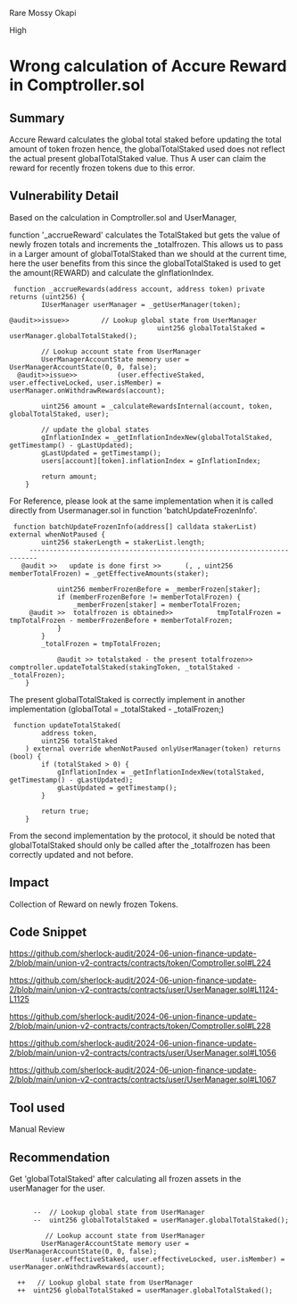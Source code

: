 Rare Mossy Okapi

High

# Wrong calculation of Accure Reward in Comptroller.sol

## Summary
Accure Reward calculates the global total staked before updating the total amount of token frozen hence, the globalTotalStaked used does not reflect the actual present globalTotalStaked value. Thus A user can claim the reward for recently frozen tokens due to this error. 

## Vulnerability Detail

Based on the calculation in Comptroller.sol and UserManager, 

function '_accrueReward' calculates the TotalStaked but gets the value of newly frozen totals and increments the _totalfrozen.
This allows us to pass in a Larger amount of globalTotalStaked than we should at the current time, here the user benefits from this since the globalTotalStaked is used to get the amount(REWARD) and calculate the gInflationIndex.

```solidity
 function _accrueRewards(address account, address token) private returns (uint256) {
        IUserManager userManager = _getUserManager(token);

@audit>>issue>>        // Lookup global state from UserManager
                                     uint256 globalTotalStaked = userManager.globalTotalStaked();

        // Lookup account state from UserManager
        UserManagerAccountState memory user = UserManagerAccountState(0, 0, false);
  @audit>>issue>>          (user.effectiveStaked, user.effectiveLocked, user.isMember) = userManager.onWithdrawRewards(account);

        uint256 amount = _calculateRewardsInternal(account, token, globalTotalStaked, user);

        // update the global states
        gInflationIndex = _getInflationIndexNew(globalTotalStaked, getTimestamp() - gLastUpdated);
        gLastUpdated = getTimestamp();
        users[account][token].inflationIndex = gInflationIndex;

        return amount;
    }
```


For Reference, please look at the same implementation when it is called directly from Usermanager.sol in function 'batchUpdateFrozenInfo'.

 

```solidity
 function batchUpdateFrozenInfo(address[] calldata stakerList) external whenNotPaused {
        uint256 stakerLength = stakerList.length;
     ------------------------------------------------------------------------
   @audit >>   update is done first >>      (, , uint256 memberTotalFrozen) = _getEffectiveAmounts(staker);

            uint256 memberFrozenBefore = _memberFrozen[staker];
            if (memberFrozenBefore != memberTotalFrozen) {
                _memberFrozen[staker] = memberTotalFrozen;
     @audit >>  totalfrozen is obtained>>           tmpTotalFrozen = tmpTotalFrozen - memberFrozenBefore + memberTotalFrozen;
            }
        }
        _totalFrozen = tmpTotalFrozen;

            @audit >> totalstaked - the present totalfrozen>>      comptroller.updateTotalStaked(stakingToken, _totalStaked - _totalFrozen);
    }
```

The present globalTotalStaked is correctly implement in another implementation (globalTotal = _totalStaked - _totalFrozen;)
```solidity
 function updateTotalStaked(
        address token,
        uint256 totalStaked
    ) external override whenNotPaused onlyUserManager(token) returns (bool) {
        if (totalStaked > 0) {
            gInflationIndex = _getInflationIndexNew(totalStaked, getTimestamp() - gLastUpdated);
            gLastUpdated = getTimestamp();
        }

        return true;
    }
```
From the second implementation by the protocol, it should be noted that globalTotalStaked should only be called after the _totalfrozen has been correctly updated and not before.

## Impact

Collection of Reward on newly frozen Tokens.

## Code Snippet

https://github.com/sherlock-audit/2024-06-union-finance-update-2/blob/main/union-v2-contracts/contracts/token/Comptroller.sol#L224

https://github.com/sherlock-audit/2024-06-union-finance-update-2/blob/main/union-v2-contracts/contracts/user/UserManager.sol#L1124-L1125

https://github.com/sherlock-audit/2024-06-union-finance-update-2/blob/main/union-v2-contracts/contracts/token/Comptroller.sol#L228

https://github.com/sherlock-audit/2024-06-union-finance-update-2/blob/main/union-v2-contracts/contracts/user/UserManager.sol#L1056

https://github.com/sherlock-audit/2024-06-union-finance-update-2/blob/main/union-v2-contracts/contracts/user/UserManager.sol#L1067

## Tool used

Manual Review

## Recommendation

Get 'globalTotalStaked' after calculating all frozen assets in the userManager for the user. 


```solidity

      --  // Lookup global state from UserManager
      --  uint256 globalTotalStaked = userManager.globalTotalStaked();
        
         // Lookup account state from UserManager
        UserManagerAccountState memory user = UserManagerAccountState(0, 0, false);
        (user.effectiveStaked, user.effectiveLocked, user.isMember) = userManager.onWithdrawRewards(account);
      
  ++   // Lookup global state from UserManager
  ++  uint256 globalTotalStaked = userManager.globalTotalStaked();
```